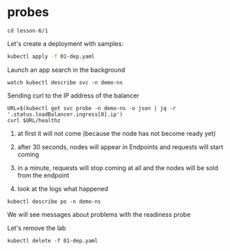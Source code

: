 # probes

```
cd lesson-6/1
```

Let's create a deployment with samples:

```sh
kubectl apply -f 01-dep.yaml
```

Launch an app search in the background
```
watch kubectl describe svc -n demo-ns
```

Sending curl to the IP address of the balancer

```
URL=$(kubectl get svc probe -n demo-ns -o json | jq -r '.status.loadBalancer.ingress[0].ip')
curl $URL/healthz
```


1) at first it will not come (because the node has not become ready yet)
2) after 30 seconds, nodes will appear in Endpoints and requests will start coming
3) in a minute, requests will stop coming at all and the nodes will be sold from the endpoint

4) look at the logs what happened

```
kubectl describe po -n demo-ns
```

We will see messages about problems with the readiness probe


Let's remove the lab

```
kubectl delete -f 01-dep.yaml
```